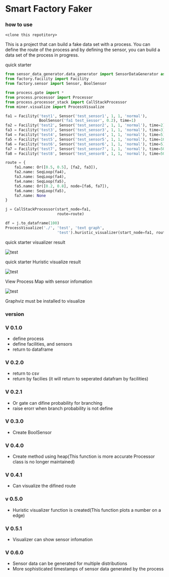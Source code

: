 # Smart Factory Faker

### how to use
```shell
<clone this repotitory>
```

This is a project that can build a fake data set with a process.
You can define the route of the process and by defining the sensor, you can build a data set of the process in progress.

quick starter

```python
from sensor_data_generator.data_generator import SensorDataGenerator as sdg
from factory.facility import Facility
from factory.sensor import Sensor, BoolSensor

from process.gate import *
from process.processor import Processor
from process.processor_stack import CallStackProcessor
from miner.visualize import ProcessVisualize

fa1 = Facility('test1', Sensor('test_sensor1', 1, 1, 'normal'),
               BoolSensor('fa1 test_sessor', 0.2), time=1)
fa2 = Facility('test2', Sensor('test_sensor2', 1, 1, 'normal'), time=2)
fa3 = Facility('test3', Sensor('test_sensor3', 1, 1, 'normal'), time=3)
fa4 = Facility('test4', Sensor('test_sensor4', 1, 1, 'normal'), time=5)
fa5 = Facility('test5', Sensor('test_sensor5', 1, 1, 'normal'), time=10)
fa6 = Facility('test6', Sensor('test_sensor6', 1, 1, 'normal'), time=5)
fa7 = Facility('test7', Sensor('test_sensor7', 1, 1, 'normal'), time=50)
fa8 = Facility('test8', Sensor('test_sensor8', 1, 1, 'normal'), time=50)

route = {
    fa1.name: Or([0.5, 0.5], [fa2, fa3]),
    fa2.name: SeqLoop(fa4),
    fa3.name: SeqLoop(fa4),
    fa4.name: SeqLoop(fa5),
    fa5.name: Or([0.2, 0.8], node=[fa6, fa7]),
    fa6.name: SeqLoop(fa5),
    fa7.name: None
}

j = CallStackProcessor(start_node=fa1,
                       route=route)

df = j.to_dataframe(100)
ProcessVisualize('./', 'test', 'text graph',
                       'test').huristic_visualizer(start_node=fa1, route=route, df=df, veiw_sensor=True, view_now=False)

```
quick starter visualizer result


![test](https://github.com/HyoungSooo/smart-factory-faker/assets/86239441/c8a04974-d46a-477b-b2f1-085fc20a36a9)


quick starter Huristic visualize result


![test](https://github.com/HyoungSooo/smart-factory-faker/assets/86239441/68ccfec6-4d0e-407d-b21b-479840b0bc5b)


View Process Map with sensor infomation


![test](https://github.com/HyoungSooo/smart-factory-faker/assets/86239441/1258d83d-6024-458d-a282-ebd25cd3dbb4)



Graphviz must be installed to visualize

### version

### V 0.1.0
* define process
* define facilities, and sensors
* return to dataframe

### V 0.2.0
* return to csv
* return by facilies (it will return to seperated datafram by facilities)

### V 0.2.1
* Or gate can difine probability for branching
* raise erorr when branch probability is not define

### V 0.3.0
* Create BoolSensor

### V 0.4.0
* Create method using heap(This function is more accurate Processor class is no longer maintained)

### V 0.4.1
* Can visualize the difined route

### v 0.5.0
* Huristic visualizer function is created(This function plots a number on a edge)

### V 0.5.1
* Visualizer can show sensor infomation

### V 0.6.0
* Sensor data can be generated for multiple distributions
* More sophisticated timestamps of sensor data generated by the process

